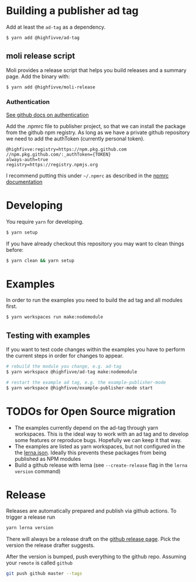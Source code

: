 
# Building a publisher ad tag

Add at least the `ad-tag` as a dependency.

```bash
$ yarn add @highfivve/ad-tag
```

## moli release script

Moli provides a release script that helps you build releases and a summary page.
Add the binary with:

```bash
$ yarn add @highfivve/moli-release
```

### Authentication
[See github docs on authentication](https://docs.github.com/en/free-pro-team@latest/packages/using-github-packages-with-your-projects-ecosystem/configuring-npm-for-use-with-github-packages)

Add the .npmrc file to publisher project, so that we can install the package from the github npm registry.
As long as we have a private github repository we need to add the authToken (currently personal token).

```
@highfivve:registry=https://npm.pkg.github.com
//npm.pkg.github.com/:_authToken={TOKEN}
always-auth=true
registry=https://registry.npmjs.org
```

I recommend putting this under `~/.npmrc` as described in the [npmrc documentation](https://docs.npmjs.com/cli/v6/configuring-npm/npmrc)

# Developing

You require `yarn` for developing.

```bash
$ yarn setup
```

If you have already checkout this repository you may want to clean things before:

```bash
$ yarn clean && yarn setup
```


# Examples

In order to run the examples you need to build the ad tag and all modules first.

```bash
$ yarn workspaces run make:nodemodule
```

## Testing with examples

If you want to test code changes within the examples you have to perform the current steps
in order for changes to appear.

```bash
# rebuild the module you change, e.g. ad-tag
$ yarn workspace @highfivve/ad-tag make:nodemodule

# restart the example ad tag, e.g. the example-publisher-mode
$ yarn workspace @highfivve/example-publisher-mode start
```

# TODOs for Open Source migration

- The examples currently depend on the ad-tag through yarn workspaces.
  This is the ideal way to work with an ad tag and to develop some features or reproduce bugs.
  Hopefully we can keep it that way.
- The examples are listed as yarn workspaces, but not configured in the the [lerna.json](lerna.json).
  Ideally this prevents these packages from being published as NPM modules
- Build a github release with lerna (see `--create-release` flag in the `lerna version` command)

# Release

Releases are automatically prepared and publish via github actions. To trigger a release run

```bash
yarn lerna version
```

There will always be a release draft on the [github release page](https://github.com/highfivve/moli-ad-tag/releases).
Pick the version the release drafter suggests.

After the version is bumped, push everything to the github repo. Assuming your `remote` is called `github`

```bash
git push github master --tags
```
